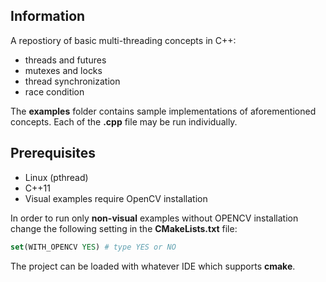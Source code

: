 ## Information

A repostiory of basic multi-threading concepts in C++:
* threads and futures
* mutexes and locks
* thread synchronization
* race condition

The **examples** folder contains sample implementations of aforementioned concepts. Each of the **.cpp** file
may be run individually. 

## Prerequisites

* Linux (pthread)
* C++11
* Visual examples require OpenCV installation

In order to run only **non-visual** examples without OPENCV installation change the following
setting in the **CMakeLists.txt** file:

```cmake
set(WITH_OPENCV YES) # type YES or NO
```

The project can be loaded with whatever IDE which supports **cmake**.

